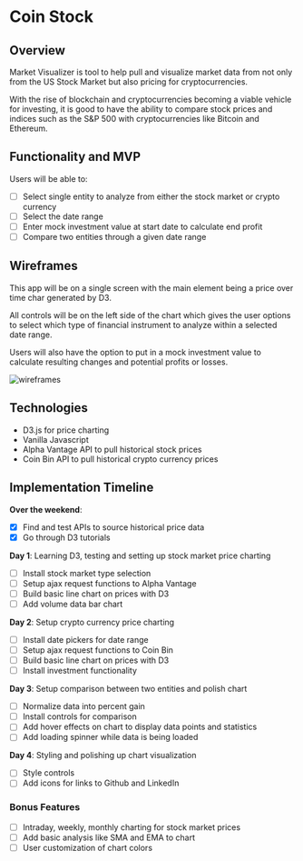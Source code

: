 # Coin Stock

## Overview

Market Visualizer is tool to help pull and visualize market data from not only from the US Stock Market but also pricing for cryptocurrencies.

With the rise of blockchain and cryptocurrencies becoming a viable vehicle for investing, it is good to have the ability to compare stock prices and indices such as the S&P 500 with cryptocurrencies like Bitcoin and Ethereum.

## Functionality and MVP

Users will be able to:
- [ ] Select single entity to analyze from either the stock market or crypto currency
- [ ] Select the date range
- [ ] Enter mock investment value at start date to calculate end profit
- [ ] Compare two entities through a given date range

## Wireframes

This app will be on a single screen with the main element being a price over time char generated by D3.

All controls will be on the left side of the chart which gives the user options to select which type of financial instrument to analyze within a selected date range.

Users will also have the option to put in a mock investment value to calculate resulting changes and potential profits or losses.

![wireframes](https://github.com/addriv/market_visualizer/blob/master/docs/wireframes/main.png)

## Technologies

* D3.js for price charting
* Vanilla Javascript
* Alpha Vantage API to pull historical stock prices
* Coin Bin API to pull historical crypto currency prices

## Implementation Timeline

**Over the weekend**:
- [X] Find and test APIs to source historical price data
- [X] Go through D3 tutorials

**Day 1**: Learning D3, testing and setting up stock market price charting
- [ ] Install stock market type selection
- [ ] Setup ajax request functions to Alpha Vantage
- [ ] Build basic line chart on prices with D3
- [ ] Add volume data bar chart

**Day 2**: Setup crypto currency price charting
- [ ] Install date pickers for date range
- [ ] Setup ajax request functions to Coin Bin
- [ ] Build basic line chart on prices with D3
- [ ] Install investment functionality

**Day 3**: Setup comparison between two entities and polish chart
- [ ] Normalize data into percent gain
- [ ] Install controls for comparison
- [ ] Add hover effects on chart to display data points and statistics
- [ ] Add loading spinner while data is being loaded

**Day 4**: Styling and polishing up chart visualization
- [ ] Style controls
- [ ] Add icons for links to Github and LinkedIn

### Bonus Features
- [ ] Intraday, weekly, monthly charting for stock market prices
- [ ] Add basic analysis like SMA and EMA to chart
- [ ] User customization of chart colors
